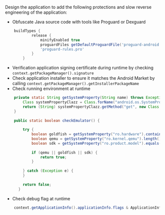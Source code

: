 Design the application to add the following protections and slow reverse engineering of the application:

* Obfuscate Java source code with tools like Proguard or Dexguard

```gradle
    buildTypes {
            release {
                minifyEnabled true
                proguardFiles getDefaultProguardFile('proguard-android.txt'),
                'proguard-rules.pro'
            }
        }
```

* Verification application signing certificate during runtime by checking `context.getPackageManager().signature`
* Check application installer to ensure it matches the Android Market by
  calling `context.getPackageManager().getInstallerPackageName`
* Check running environment at runtime

```java
    private static String getSystemProperty(String name) throws Exception {
        Class systemPropertyClazz = Class.forName("android.os.SystemProperties");
        return (String) systemPropertyClazz.getMethod("get", new Class[] { String.class }).invoke(systemPropertyClazz, new Object[] { name });
    }
    
    public static boolean checkEmulator() {
    
        try {
            boolean goldfish = getSystemProperty("ro.hardware").contains("goldfish");
            boolean qemu = getSystemProperty("ro.kernel.qemu").length() > 0;
            boolean sdk = getSystemProperty("ro.product.model").equals("sdk");
    
            if (qemu || goldfish || sdk) {
                return true;
            }
    
        } catch (Exception e) {
        }
    
        return false;
      }
```

* Check debug flag at runtime

```java
    context.getApplicationInfo().applicationInfo.flags & ApplicationInfo.FLAG_DEBUGGABLE;
```